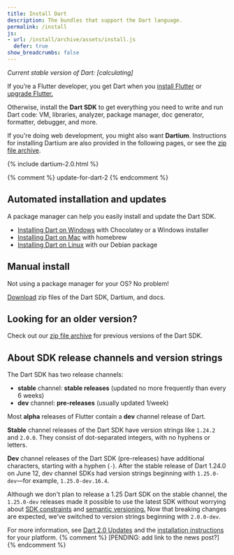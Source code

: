 ```yaml
---
title: Install Dart
description: The bundles that support the Dart language.
permalink: /install
js:
- url: /install/archive/assets/install.js
  defer: true
show_breadcrumbs: false
---
```


<p><em>Current stable version of Dart:
<span class="editor-build-rev-stable">[calculating]</span></em></p>

If you’re a Flutter developer, you get Dart when you
[install Flutter](https://flutter.io/setup/)
or [upgrade Flutter.](https://flutter.io/upgrading/)

Otherwise, install the **Dart SDK** to get everything you need to write and run Dart code:
VM, libraries, analyzer, package manager, doc generator,
formatter, debugger, and more.

If you're doing web development, you might also want **Dartium**.
Instructions for installing Dartium are also provided in the following pages,
or see the [zip file archive](/install/archive).

{% include dartium-2.0.html %}

{% comment %}
update-for-dart-2
{% endcomment %}


## Automated installation and updates

A package manager can help you easily install and update the Dart SDK.

* [Installing Dart on Windows](/install/windows) with Chocolatey or a
  Windows installer
* [Installing Dart on Mac](/install/mac) with homebrew
* [Installing Dart on Linux](/install/linux) with our Debian package


## Manual install

Not using a package manager for your OS? No problem!

[Download](/install/archive)
zip files of the Dart SDK, Dartium, and docs.


## Looking for an older version?

Check out our [zip file archive](/install/archive) for
previous versions of the Dart SDK.


## About SDK release channels and version strings

The Dart SDK has two release channels:

* **stable** channel: **stable releases**
  (updated no more frequently than every 6 weeks)
* **dev** channel: **pre-releases**
  (usually updated 1/week)

Most **alpha** releases of Flutter contain a **dev** channel release of Dart.

**Stable** channel releases of the Dart SDK have version strings like `1.24.2` and `2.0.0`.
They consist of dot-separated integers, with no hyphens or letters.

**Dev** channel releases of the Dart SDK (pre-releases)
have additional characters, starting with a hyphen (`-`).
After the stable release of Dart 1.24.0 on June 12,
dev channel SDKs had version strings beginning with
`1.25.0-dev`—for example, `1.25.0-dev.16.4`.

Although we don't plan to release a 1.25 Dart SDK on the stable channel,
the `1.25.0-dev` releases made it possible to use the latest SDK without
worrying about [SDK constraints][] and [semantic versioning.][semantic versioning]
Now that breaking changes are expected,
we’ve switched to version strings beginning with `2.0.0-dev`.

For more information, see
[Dart 2.0 Updates](/dart-2.0)
and the [installation instructions](#) for your platform.
{% comment %}
[PENDING: add link to the news post?]
{% endcomment %}

[SDK constraints]: /tools/pub/pubspec#sdk-constraints
[semantic versioning]: http://semver.org/
